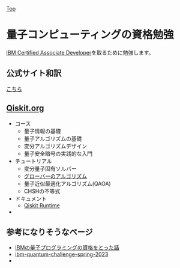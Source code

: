[Top](https://malibu-cola.github.io/Hg-Web/)

# 量子コンピューティングの資格勉強

[IBM Certified Associate Developer](https://www.ibm.com/training/certification/ibm-certified-associate-developer-quantum-computation-using-qiskit-v02x-C0010300)を取るために勉強します。


## 公式サイト和訳

[こちら](./WebsiteTranslate.md)

## [Qiskit.org](https://learning.quantum.ibm.com/)

- コース
  - 量子情報の基礎
  - 量子アルゴリズムの基礎
  - 変分アルゴリズムデザイン
  - 量子安全暗号の実践的な入門
- チュートリアル
  - 変分量子固有ソルバー
  - [グローバーのアルゴリズム](./QiskitOrg/GroverAlgorithm.md)
  - 量子近似最適化アルゴリズム(QAOA)
  - CHSHの不等式
- ドキュメント
  - [Qiskit Runtime](./QiskitOrg/run_primitives.md)
- 
## 参考になりそうなページ

- [IBMの量子プログラミングの資格をとった話](https://tech-blog.cloud-config.jp/2022-01-11-archive-ibm-quantum-developer)
- [ibm-quantum-challenge-spring-2023](https://github.com/qiskit-community/ibm-quantum-challenge-spring-2023)
- 